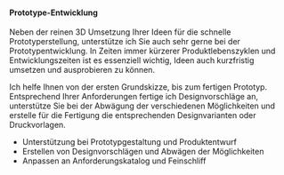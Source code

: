 #### Prototype-Entwicklung

Neben der reinen 3D Umsetzung Ihrer Ideen für die schnelle Prototyperstellung,
unterstütze ich Sie auch sehr gerne bei der Prototypentwicklung.
In Zeiten immer kürzerer Produktlebenszyklen und Entwicklungszeiten ist es essenziell wichtig,
Ideen auch kurzfristig umsetzen und ausprobieren zu können.

Ich helfe Ihnen von der ersten Grundskizze, bis zum fertigen Prototyp.
Entsprechend Ihrer Anforderungen fertige ich Designvorschläge an,
unterstütze Sie bei der Abwägung der verschiedenen Möglichkeiten
und erstelle für die Fertigung die entsprechenden Designvarianten oder Druckvorlagen.

* Unterstützung bei Prototypgestaltung und Produktentwurf
* Erstellen von Designvorschlägen und Abwägen der Möglichkeiten
* Anpassen an Anforderungskatalog und Feinschliff
